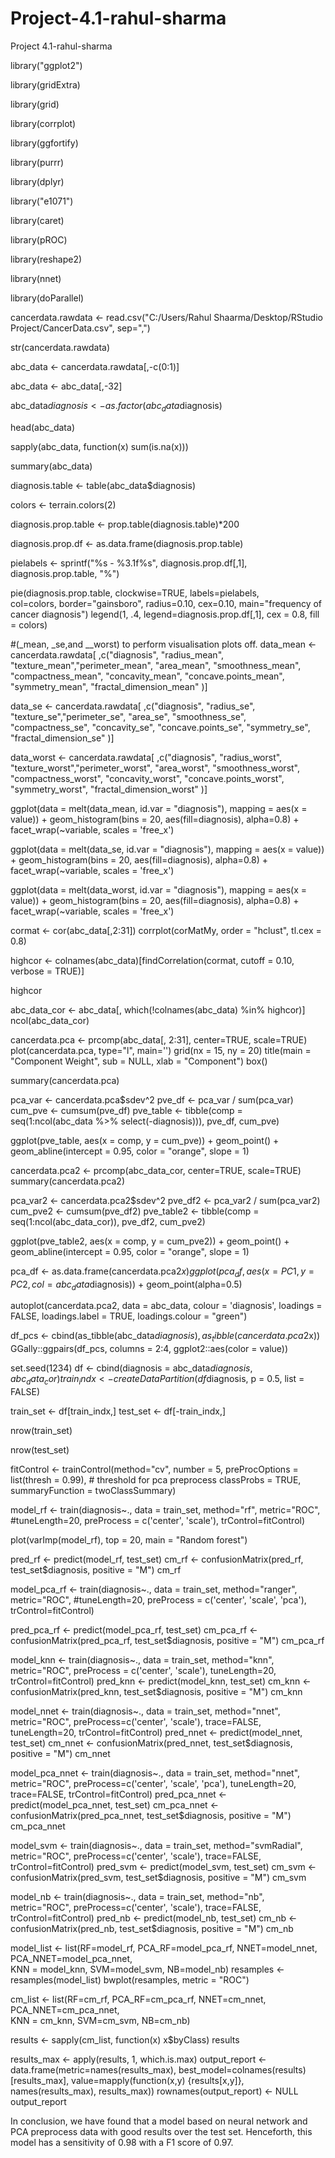# Project-4.1-rahul-sharma
Project 4.1-rahul-sharma

library("ggplot2")

library(gridExtra)

library(grid)

library(corrplot)

library(ggfortify)

library(purrr)

library(dplyr)

library("e1071")

library(caret)

library(pROC)

library(reshape2)

library(nnet)

library(doParallel) 

cancerdata.rawdata <- read.csv("C:/Users/Rahul Shaarma/Desktop/RStudio Project/CancerData.csv", sep=",")

str(cancerdata.rawdata)

abc_data <- cancerdata.rawdata[,-c(0:1)]

abc_data <- abc_data[,-32]

abc_data$diagnosis <- as.factor(abc_data$diagnosis)

head(abc_data)

sapply(abc_data, function(x) sum(is.na(x)))

summary(abc_data)

diagnosis.table <- table(abc_data$diagnosis)

colors <- terrain.colors(2) 


diagnosis.prop.table <- prop.table(diagnosis.table)*200

diagnosis.prop.df <- as.data.frame(diagnosis.prop.table)

pielabels <- sprintf("%s - %3.1f%s", diagnosis.prop.df[,1], diagnosis.prop.table, "%")

pie(diagnosis.prop.table,
  clockwise=TRUE,
  labels=pielabels,  
  col=colors,
  border="gainsboro",
  radius=0.10,
  cex=0.10, 
  main="frequency of cancer diagnosis")
legend(1, .4, legend=diagnosis.prop.df[,1], cex = 0.8, fill = colors)


#(_mean, _se,and __worst) to perform visualisation plots off.
data_mean <- cancerdata.rawdata[ ,c("diagnosis", "radius_mean", "texture_mean","perimeter_mean", "area_mean", 
"smoothness_mean", "compactness_mean", "concavity_mean", "concave.points_mean", "symmetry_mean", "fractal_dimension_mean" )]

data_se <- cancerdata.rawdata[ ,c("diagnosis", "radius_se", "texture_se","perimeter_se", "area_se", "smoothness_se", "compactness_se", "concavity_se", "concave.points_se", "symmetry_se", "fractal_dimension_se" )]

data_worst <- cancerdata.rawdata[ ,c("diagnosis", "radius_worst", "texture_worst","perimeter_worst", "area_worst", "smoothness_worst", "compactness_worst", "concavity_worst", "concave.points_worst", "symmetry_worst", "fractal_dimension_worst" )]

ggplot(data = melt(data_mean, id.var = "diagnosis"), mapping = aes(x = value)) + 
    geom_histogram(bins = 20, aes(fill=diagnosis), alpha=0.8) + facet_wrap(~variable, scales =      'free_x')
    
ggplot(data = melt(data_se, id.var = "diagnosis"), mapping = aes(x = value)) + 
    geom_histogram(bins = 20, aes(fill=diagnosis), alpha=0.8) + facet_wrap(~variable, scales = 'free_x')
    
ggplot(data = melt(data_worst, id.var = "diagnosis"), mapping = aes(x = value)) + 
    geom_histogram(bins = 20, aes(fill=diagnosis), alpha=0.8) + facet_wrap(~variable, scales = 'free_x')
    
cormat <- cor(abc_data[,2:31])
corrplot(corMatMy, order = "hclust", tl.cex = 0.8)

highcor <- colnames(abc_data)[findCorrelation(cormat, cutoff = 0.10, verbose = TRUE)]

highcor

abc_data_cor <- abc_data[, which(!colnames(abc_data) %in% highcor)]
ncol(abc_data_cor)

cancerdata.pca <- prcomp(abc_data[, 2:31], center=TRUE, scale=TRUE)
plot(cancerdata.pca, type="l", main='')
grid(nx = 15, ny = 20)
title(main = "Component Weight", sub = NULL, xlab = "Component")
box()

summary(cancerdata.pca)

pca_var <- cancerdata.pca$sdev^2
pve_df <- pca_var / sum(pca_var)
cum_pve <- cumsum(pve_df)
pve_table <- tibble(comp = seq(1:ncol(abc_data %>% select(-diagnosis))), pve_df, cum_pve)

ggplot(pve_table, aes(x = comp, y = cum_pve)) + 
  geom_point() + 
  geom_abline(intercept = 0.95, color = "orange", slope = 1)
  
cancerdata.pca2 <- prcomp(abc_data_cor, center=TRUE, scale=TRUE)
summary(cancerdata.pca2)

pca_var2 <- cancerdata.pca2$sdev^2
pve_df2 <- pca_var2 / sum(pca_var2)
cum_pve2 <- cumsum(pve_df2)
pve_table2 <- tibble(comp = seq(1:ncol(abc_data_cor)), pve_df2, cum_pve2)

ggplot(pve_table2, aes(x = comp, y = cum_pve2)) + 
  geom_point() + 
  geom_abline(intercept = 0.95, color = "orange", slope = 1)
  
pca_df <- as.data.frame(cancerdata.pca2$x)
ggplot(pca_df, aes(x=PC1, y=PC2, col=abc_data$diagnosis)) + geom_point(alpha=0.5)

autoplot(cancerdata.pca2, data = abc_data,  colour = 'diagnosis',
                    loadings = FALSE, loadings.label = TRUE, loadings.colour = "green")
                    
df_pcs <- cbind(as_tibble(abc_data$diagnosis), as_tibble(cancerdata.pca2$x))
GGally::ggpairs(df_pcs, columns = 2:4, ggplot2::aes(color = value))

set.seed(1234)
df <- cbind(diagnosis = abc_data$diagnosis, abc_data_cor)
train_indx <- createDataPartition(df$diagnosis, p = 0.5, list = FALSE)

train_set <- df[train_indx,]
test_set <- df[-train_indx,]

nrow(train_set)

nrow(test_set)

fitControl <- trainControl(method="cv",
                            number = 5,
                            preProcOptions = list(thresh = 0.99), # threshold for pca preprocess
                            classProbs = TRUE,
                            summaryFunction = twoClassSummary)
                            
model_rf <- train(diagnosis~.,
                  data = train_set,
                  method="rf",
                  metric="ROC",
                  #tuneLength=20,
                  preProcess = c('center', 'scale'),
                  trControl=fitControl)
                  
plot(varImp(model_rf), top = 20, main = "Random forest")

pred_rf <- predict(model_rf, test_set)
cm_rf <- confusionMatrix(pred_rf, test_set$diagnosis, positive = "M")
cm_rf

model_pca_rf <- train(diagnosis~.,
                  data = train_set,
                  method="ranger",
                  metric="ROC",
                  #tuneLength=20,
                  preProcess = c('center', 'scale', 'pca'),
                  trControl=fitControl)
                  
 pred_pca_rf <- predict(model_pca_rf, test_set)
cm_pca_rf <- confusionMatrix(pred_pca_rf, test_set$diagnosis, positive = "M")
cm_pca_rf

model_knn <- train(diagnosis~.,
                   data = train_set,
                   method="knn",
                   metric="ROC",
                   preProcess = c('center', 'scale'),
                   tuneLength=20,
                   trControl=fitControl)
pred_knn <- predict(model_knn, test_set)
cm_knn <- confusionMatrix(pred_knn, test_set$diagnosis, positive = "M")
cm_knn

model_nnet <- train(diagnosis~.,
                    data = train_set,
                    method="nnet",
                    metric="ROC",
                    preProcess=c('center', 'scale'),
                    trace=FALSE,
                    tuneLength=20,
                    trControl=fitControl)
pred_nnet <- predict(model_nnet, test_set)
cm_nnet <- confusionMatrix(pred_nnet, test_set$diagnosis, positive = "M")
cm_nnet

model_pca_nnet <- train(diagnosis~.,
                    data = train_set,
                    method="nnet",
                    metric="ROC",
                    preProcess=c('center', 'scale', 'pca'),
                    tuneLength=20,
                    trace=FALSE,
                    trControl=fitControl)
pred_pca_nnet <- predict(model_pca_nnet, test_set)
cm_pca_nnet <- confusionMatrix(pred_pca_nnet, test_set$diagnosis, positive = "M")
cm_pca_nnet

model_svm <- train(diagnosis~.,
                    data = train_set,
                    method="svmRadial",
                    metric="ROC",
                    preProcess=c('center', 'scale'),
                    trace=FALSE,
                    trControl=fitControl)
pred_svm <- predict(model_svm, test_set)
cm_svm <- confusionMatrix(pred_svm, test_set$diagnosis, positive = "M")
cm_svm

model_nb <- train(diagnosis~.,
                    data = train_set,
                    method="nb",
                    metric="ROC",
                    preProcess=c('center', 'scale'),
                    trace=FALSE,
                    trControl=fitControl)
pred_nb <- predict(model_nb, test_set)
cm_nb <- confusionMatrix(pred_nb, test_set$diagnosis, positive = "M")
cm_nb

model_list <- list(RF=model_rf, PCA_RF=model_pca_rf, 
                   NNET=model_nnet, PCA_NNET=model_pca_nnet,  
                   KNN = model_knn, SVM=model_svm, NB=model_nb)
resamples <- resamples(model_list)
bwplot(resamples, metric = "ROC")

cm_list <- list(RF=cm_rf, PCA_RF=cm_pca_rf, 
                   NNET=cm_nnet, PCA_NNET=cm_pca_nnet,  
                   KNN = cm_knn, SVM=cm_svm, NB=cm_nb)

results <- sapply(cm_list, function(x) x$byClass)
results

results_max <- apply(results, 1, which.is.max)
output_report <- data.frame(metric=names(results_max), 
                            best_model=colnames(results)[results_max],
                            value=mapply(function(x,y) {results[x,y]}, 
                            names(results_max), 
                                 results_max))
rownames(output_report) <- NULL
output_report

In conclusion, we have found that a model based on neural network and PCA preprocess data with good
results over the test set. Henceforth, this model has a sensitivity of 0.98 with a F1 score of 0.97.
